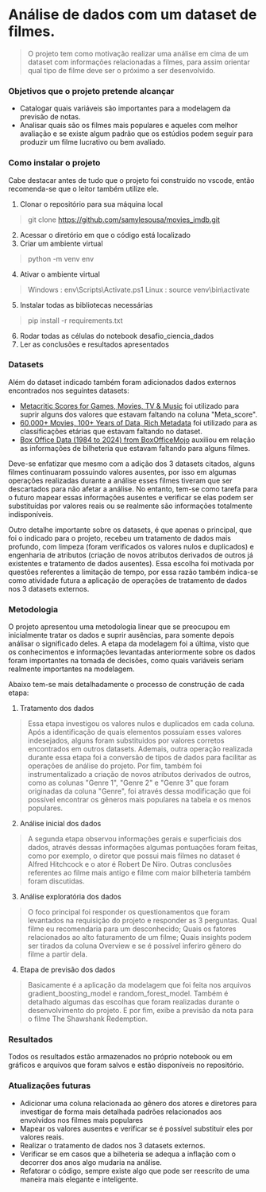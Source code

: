 # Análise de dados com um dataset de filmes.
> O projeto tem como motivação realizar uma análise em cima de um dataset com informações relacionadas a filmes, para assim orientar qual tipo de filme deve ser o próximo a ser desenvolvido.


### Objetivos que o projeto pretende alcançar

* Catalogar quais variáveis são importantes para a modelagem da previsão de notas.
* Analisar quais são os filmes mais populares e aqueles com melhor avaliação e se existe algum padrão que os estúdios podem seguir para produzir um filme lucrativo ou bem avaliado.


### Como instalar o projeto
Cabe destacar antes de tudo que o projeto foi construído no vscode, então recomenda-se que o leitor também utilize ele.
1. Clonar o repositório para sua máquina local
> git clone https://github.com/samylesousa/movies_imdb.git
2. Acessar o diretório em que o código está localizado
3. Criar um ambiente virtual
> python -m venv env
4. Ativar o ambiente virtual
> Windows : env\Scripts\Activate.ps1
> Linux : source venv\bin\activate
5. Instalar todas as bibliotecas necessárias
> pip install -r requirements.txt
6. Rodar todas as células do notebook desafio_ciencia_dados
7. Ler as conclusões e resultados apresentados


### Datasets
Além do dataset indicado também foram adicionados dados externos encontrados nos seguintes datasets:

* [Metacritic Scores for Games, Movies, TV & Music](https://www.kaggle.com/datasets/patkle/metacritic-scores-for-games-movies-tv-and-music) foi utilizado para suprir alguns dos valores que estavam faltando na coluna "Meta_score".
* [60,000+ Movies, 100+ Years of Data, Rich Metadata](https://www.kaggle.com/datasets/raedaddala/top-500-600-movies-of-each-year-from-1960-to-2024?utm_source=chatgpt.com) foi utilizado para as classificações etárias que estavam faltando no dataset.
* [Box Office Data (1984 to 2024) from BoxOfficeMojo](https://www.kaggle.com/datasets/harios/box-office-data-1984-to-2024-from-boxofficemojo?utm_source=chatgpt.com) auxiliou em relação as informações de bilheteria que estavam faltando para alguns filmes.

Deve-se enfatizar que mesmo com a adição dos 3 datasets citados, alguns filmes continuaram possuindo valores ausentes, por isso em algumas operações realizadas durante a análise esses filmes tiveram que ser descartados para não afetar a análise. No entanto, tem-se como tarefa para o futuro mapear essas informações ausentes e verificar se elas podem ser substituídas por valores reais ou se realmente são informações totalmente indisponíveis.


Outro detalhe importante sobre os datasets, é que apenas o principal, que foi o indicado para o projeto, recebeu um tratamento de dados mais profundo, com limpeza (foram verificados os valores nulos e duplicados) e engenharia de atributos (criação de novos atributos derivados de outros já existentes e tratamento de dados ausentes). Essa escolha foi motivada por questões referentes a limitação de tempo, por essa razão também indica-se como atividade futura a aplicação de operações de tratamento de dados nos 3 datasets externos.


### Metodologia

O projeto apresentou uma metodologia linear que se preocupou em inicialmente tratar os dados e suprir ausências, para somente depois análisar o significado deles. A etapa da modelagem foi a última, visto que os conhecimentos e informações levantadas anteriormente sobre os dados foram importantes na tomada de decisões, como quais variáveis seriam realmente importantes na modelagem.

Abaixo tem-se mais detalhadamente o processo de construção de cada etapa:

1. Tratamento dos dados
> Essa etapa investigou os valores nulos e duplicados em cada coluna. Após a identificação de quais elementos possuíam esses valores indesejados, alguns foram substituidos por valores corretos encontrados em outros datasets. Ademais, outra operação realizada durante essa etapa foi a conversão de tipos de dados para facilitar as operações de análise do projeto. Por fim, também foi instrumentalizado a criação de novos atributos derivados de outros, como as colunas "Genre 1", "Genre 2" e "Genre 3" que foram originadas da coluna "Genre", foi através dessa modificação que foi possível encontrar os gêneros mais populares na tabela e os menos populares.
2. Análise inicial dos dados
> A segunda etapa observou informações gerais e superficiais dos dados, através dessas informações algumas pontuações foram feitas, como por exemplo, o diretor que possui mais filmes no dataset é Alfred Hitchcock e o ator é Robert De Niro. Outras conclusões referentes ao filme mais antigo e filme com maior bilheteria também foram discutidas.
3. Análise exploratória dos dados
> O foco principal foi responder os questionamentos que foram levantados na requisição do projeto e responder as 3 perguntas. Qual filme eu recomendaria para um desconhecido; Quais os fatores relacionados ao alto faturamento de um filme; Quais insights podem ser tirados da coluna Overview e se é possível inferiro gênero do filme a partir dela.
4. Etapa de previsão dos dados
> Basicamente é a aplicação da modelagem que foi feita nos arquivos gradient_boosting_model e random_forest_model. Também é detalhado algumas das escolhas que foram realizadas durante o desenvolvimento do projeto. E por fim, exibe a previsão da nota para o filme The Shawshank Redemption.


### Resultados
Todos os resultados estão armazenados no próprio notebook ou em gráficos e arquivos que foram salvos e estão disponíveis no repositório.

### Atualizações futuras
* Adicionar uma coluna relacionada ao gênero dos atores e diretores para investigar de forma mais detalhada padrões relacionados aos envolvidos nos filmes mais populares 
* Mapear os valores ausentes e verificar se é possível substituir eles por valores reais.
* Realizar o tratamento de dados nos 3 datasets externos.
* Verificar se em casos que a bilheteria se adequa a inflação com o decorrer dos anos algo mudaria na análise.
* Refatorar o código, sempre existe algo que pode ser reescrito de uma maneira mais elegante e inteligente.
